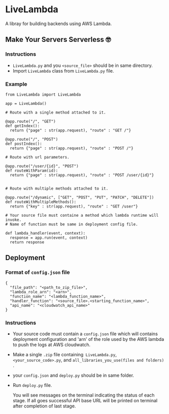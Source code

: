 # LiveLambda
A libray for building backends using AWS Lambda.

## Make Your Servers Serverless 🤓

### Instructions
* `LiveLambda.py` and you ``<source_file>`` should be in same directory.
* Import ``LiveLambda`` class from ``LiveLambda.py`` file.
### Example

```
from LiveLambda import LiveLambda

app = LiveLambda()

# Route with a single method attached to it.

@app.route("/", "GET")
def getIndex():
  return {"page" : str(app.request), "route" : "GET /"}

@app.route("/", "POST")
def postIndex():
  return {"page" : str(app.request), "route" : "POST /"}

# Route with url parameters.

@app.route("/user/{id}", "POST")
def routeWithParam(id):
  return {"page" : str(app.request), "route" : "POST /user/{id}"}


# Route with multiple methods attached to it.

@app.route("/dynamic", ["GET", "POST", "PUT", "PATCH", "DELETE"])
def routeWithMultipleMethods():
  return {"key" : str(app.request), "route" : "GET /user"}

# Your source file must containe a method which lambda runtime will invoke.
# Name of function must be same in deployment config file.

def lambda_handler(event, context):
  response = app.run(event, context)
  return response

```

## Deployment

### Format of ``config.json`` file 
```
{
  "file_path": "<path_to_zip_file>",
  "lambda_role_arn": "<arn>",
  "function_name": "<lambda_function_name>",
  "handler_function": "<source_file>.<starting_function_name>",
  "api_name": "<cloudwatch_api_name>"
}
```

### Instructions
* Your source code must contain a ``config.json`` file which will contains deployment configuration and 'arn' of the role used by the AWS lambda to push the logs at AWS cloudwatch.

* Make a single `.zip` file containing` LiveLambda.py`, `<your_source_code>.py`, and `all_libraries_you_use(files and folders)` .
* your ``config.json`` and ``deploy.py`` should be in same folder.
* Run ``deploy.py`` file. 

  You will see messages on the terminal indicating the status of each stage. If all goes successful API base URL will be printed on terminal after completion of last stage.

